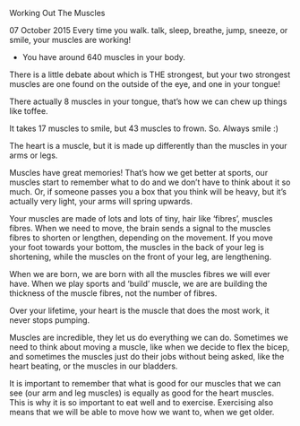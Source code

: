 Working Out The Muscles

07 October 2015
Every time you walk. talk, sleep, breathe, jump, sneeze, or smile, your muscles are working!
 * You have around 640 muscles in your body.

There is a little debate about which is THE strongest, but your two strongest muscles are one found on the outside of the eye, and one in your tongue!

There actually 8 muscles in your tongue, that’s how we can chew up things like toffee.

It takes 17 muscles to smile, but 43 muscles to frown. So. Always smile :)

The heart is a muscle, but it is made up differently than the muscles in your arms or legs.

Muscles have great memories! That’s how we get better at sports, our muscles start to remember what to do and we don’t have to think about it so much. Or, if someone passes you a box that you think will be heavy, but it’s actually very light, your arms will spring upwards.

Your muscles are made of lots and lots of tiny, hair like ‘fibres’, muscles fibres. When we need to move, the brain sends a signal to the muscles fibres to shorten or lengthen, depending on the movement. If you move your foot towards your bottom, the muscles in the back of your leg is shortening, while the muscles on the front of your leg, are lengthening.

When we are born, we are born with all the muscles fibres we will ever have. When we play sports and ‘build’ muscle, we are are building the thickness of the muscle fibres, not the number of fibres.

Over your lifetime, your heart is the muscle that does the most work, it never stops pumping.

Muscles are incredible, they let us do everything we can do. Sometimes we need to think about moving a muscle, like when we decide to flex the bicep, and sometimes the muscles just do their jobs without being asked, like the heart beating, or the muscles in our bladders.

It is important to remember that what is good for our muscles that we can see (our arm and leg muscles) is equally as good for the heart muscles. This is why it is so important to eat well and to exercise. Exercising also means that we will be able to move how we want to, when we get older.
